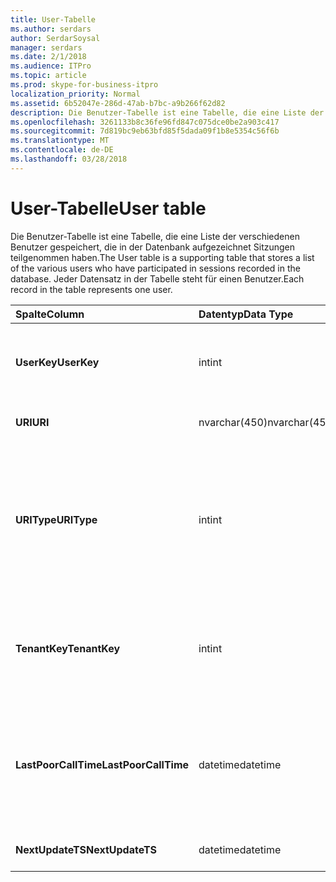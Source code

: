 ```yaml
---
title: User-Tabelle
ms.author: serdars
author: SerdarSoysal
manager: serdars
ms.date: 2/1/2018
ms.audience: ITPro
ms.topic: article
ms.prod: skype-for-business-itpro
localization_priority: Normal
ms.assetid: 6b52047e-286d-47ab-b7bc-a9b266f62d82
description: Die Benutzer-Tabelle ist eine Tabelle, die eine Liste der verschiedenen Benutzer gespeichert, die in der Datenbank aufgezeichnet Sitzungen teilgenommen haben. Jeder Datensatz in der Tabelle steht für einen Benutzer.
ms.openlocfilehash: 3261133b8c36fe96fd847c075dce0be2a903c417
ms.sourcegitcommit: 7d819bc9eb63bfd85f5dada09f1b8e5354c56f6b
ms.translationtype: MT
ms.contentlocale: de-DE
ms.lasthandoff: 03/28/2018
---
```

# <a name="user-table"></a><span data-ttu-id="61a08-104">User-Tabelle</span><span class="sxs-lookup"><span data-stu-id="61a08-104">User table</span></span>
 
<span data-ttu-id="61a08-105">Die Benutzer-Tabelle ist eine Tabelle, die eine Liste der verschiedenen Benutzer gespeichert, die in der Datenbank aufgezeichnet Sitzungen teilgenommen haben.</span><span class="sxs-lookup"><span data-stu-id="61a08-105">The User table is a supporting table that stores a list of the various users who have participated in sessions recorded in the database.</span></span> <span data-ttu-id="61a08-106">Jeder Datensatz in der Tabelle steht für einen Benutzer.</span><span class="sxs-lookup"><span data-stu-id="61a08-106">Each record in the table represents one user.</span></span>
  
|<span data-ttu-id="61a08-107">**Spalte**</span><span class="sxs-lookup"><span data-stu-id="61a08-107">**Column**</span></span>|<span data-ttu-id="61a08-108">**Datentyp**</span><span class="sxs-lookup"><span data-stu-id="61a08-108">**Data Type**</span></span>|<span data-ttu-id="61a08-109">**Schlüssel/Index**</span><span class="sxs-lookup"><span data-stu-id="61a08-109">**Key/Index**</span></span>|<span data-ttu-id="61a08-110">**Details**</span><span class="sxs-lookup"><span data-stu-id="61a08-110">**Details**</span></span>|
|:-----|:-----|:-----|:-----|
|<span data-ttu-id="61a08-111">**UserKey**</span><span class="sxs-lookup"><span data-stu-id="61a08-111">**UserKey**</span></span> <br/> |<span data-ttu-id="61a08-112">int</span><span class="sxs-lookup"><span data-stu-id="61a08-112">int</span></span>  <br/> |<span data-ttu-id="61a08-113">Primary</span><span class="sxs-lookup"><span data-stu-id="61a08-113">Primary</span></span>  <br/> |<span data-ttu-id="61a08-114">Eindeutige Zahl, die diesen Benutzer identifiziert.</span><span class="sxs-lookup"><span data-stu-id="61a08-114">Unique number identifying this user.</span></span>  <br/> |
|<span data-ttu-id="61a08-115">**URI**</span><span class="sxs-lookup"><span data-stu-id="61a08-115">**URI**</span></span> <br/> |<span data-ttu-id="61a08-116">nvarchar(450)</span><span class="sxs-lookup"><span data-stu-id="61a08-116">nvarchar(450)</span></span>  <br/> |<span data-ttu-id="61a08-117">Eindeutige</span><span class="sxs-lookup"><span data-stu-id="61a08-117">Unique</span></span>  <br/> |<span data-ttu-id="61a08-118">URI-Zeichenfolge.</span><span class="sxs-lookup"><span data-stu-id="61a08-118">URI string.</span></span>  <br/> |
|<span data-ttu-id="61a08-119">**URIType**</span><span class="sxs-lookup"><span data-stu-id="61a08-119">**URIType**</span></span> <br/> |<span data-ttu-id="61a08-120">int</span><span class="sxs-lookup"><span data-stu-id="61a08-120">int</span></span>  <br/> ||<span data-ttu-id="61a08-121">1 ist Unbekannter URI-Typ.</span><span class="sxs-lookup"><span data-stu-id="61a08-121">1 is unknown URI type.</span></span>  <br/> <span data-ttu-id="61a08-122">2 ist der URI des Benutzers.</span><span class="sxs-lookup"><span data-stu-id="61a08-122">2 is user URI.</span></span>  <br/> <span data-ttu-id="61a08-123">4 ist die Konferenz-URI.</span><span class="sxs-lookup"><span data-stu-id="61a08-123">4 is conference URI.</span></span>  <br/> <span data-ttu-id="61a08-124">8 ist Telefon-URI.</span><span class="sxs-lookup"><span data-stu-id="61a08-124">8 is phone URI.</span></span>  <br/> |
|<span data-ttu-id="61a08-125">**TenantKey**</span><span class="sxs-lookup"><span data-stu-id="61a08-125">**TenantKey**</span></span> <br/> |<span data-ttu-id="61a08-126">int</span><span class="sxs-lookup"><span data-stu-id="61a08-126">int</span></span>  <br/> |<span data-ttu-id="61a08-127">Fremdschlüssel</span><span class="sxs-lookup"><span data-stu-id="61a08-127">Foreign</span></span>  <br/> |<span data-ttu-id="61a08-128">Mandant des Benutzers, verwiesen von Tenant-Tabelle.</span><span class="sxs-lookup"><span data-stu-id="61a08-128">Tenant of the user, referenced from tenant table.</span></span>  <br/> |
|<span data-ttu-id="61a08-129">**LastPoorCallTime**</span><span class="sxs-lookup"><span data-stu-id="61a08-129">**LastPoorCallTime**</span></span> <br/> |<span data-ttu-id="61a08-130">datetime</span><span class="sxs-lookup"><span data-stu-id="61a08-130">datetime</span></span>  <br/> ||<span data-ttu-id="61a08-131">Letzter Zeitstempel, wenn der Benutzer einen Anruf mit schlechten Audioqualität hatte.</span><span class="sxs-lookup"><span data-stu-id="61a08-131">Latest time stamp when the user had a poor audio call.</span></span>  <br/> |
|<span data-ttu-id="61a08-132">**NextUpdateTS**</span><span class="sxs-lookup"><span data-stu-id="61a08-132">**NextUpdateTS**</span></span> <br/> |<span data-ttu-id="61a08-133">datetime</span><span class="sxs-lookup"><span data-stu-id="61a08-133">datetime</span></span>  <br/> ||<span data-ttu-id="61a08-134">Nur zur internen Verwendung.</span><span class="sxs-lookup"><span data-stu-id="61a08-134">For internal use only.</span></span>  <br/> |
   

